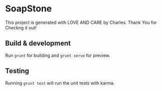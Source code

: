 # SoapStone

This project is generated with LOVE AND CARE by Charles. Thank You for Checkng it out!

## Build & development

Run `grunt` for building and `grunt serve` for preview.

## Testing

Running `grunt test` will run the unit tests with karma.
